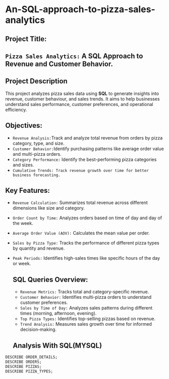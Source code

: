 # An-SQL-approach-to-pizza-sales-analytics
## Project Title:
## `Pizza Sales Analytics:` A SQL Approach to Revenue and Customer Behavior.
## Project Description
This project analyzes pizza sales data using **SQL** to generate insights into revenue, customer behaviour, and sales trends. It aims to help businesses understand sales performance, customer preferences, and operational efficiency.
## Objectives:
- `Revenue Analysis:`Track and analyze total revenue from orders by pizza category, type, and size.
- `Customer Behavior:`Identify purchasing patterns like average order value and multi-pizza orders.
- `Category Performance:` Identify the best-performing pizza categories and sizes.
- `Cumulative Trends: Track revenue growth over time for better business forecasting.`

## Key Features:
- `Revenue Calculation:` Summarizes total revenue across different dimensions like size and category.
- `Order Count by Time:` Analyzes orders based on time of day and day of the week.
- `Average Order Value (AOV):` Calculates the mean value per order.
 - `Sales by Pizza Type:` Tracks the performance of different pizza types by quantity and revenue.
 - `Peak Periods:` Identifies high-sales times like specific hours of the day or week.

   ## SQL Queries Overview:
   - `Revenue Metrics:` Tracks total and category-specific revenue.
   - `Customer Behavior:` Identifies multi-pizza orders to understand customer preferences.
   - `Sales by Time of Day:` Analyzes sales patterns during different times (morning, afternoon, evening).
   - `Top Pizza Types:` Identifies top-selling pizzas based on revenue.
   - `Trend Analysis:` Measures sales growth over time for informed decision-making.
  
   ## Analysis With SQL(MYSQL)
```sql
DESCRIBE ORDER_DETAILS;
DESCRIBE ORDERS;
DESCRIBE PIZZAS;
DESCRIBE PIZZA_TYPES;
```

